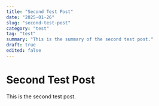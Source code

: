 ```yaml
---
title: "Second Test Post"
date: "2025-01-26"
slug: "second-test-post"
category: "test"
tag: "test"
summary: "This is the summary of the second test post."
draft: true
edited: false
---
```


# Second Test Post

This is the second test post.
